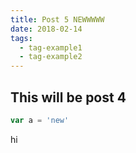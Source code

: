 ```yaml
---
title: Post 5 NEWWWWW
date: 2018-02-14
tags:
  - tag-example1
  - tag-example2
---
```


## This will be post 4

```js
var a = 'new'
```

hi
